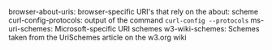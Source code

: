 browser-about-uris: browser-specific URI's that rely on the about: scheme
curl-config-protocols: output of the command `curl-config --protocols`
ms-uri-schemes: Microsoft-specific URI schemes
w3-wiki-schemes: Schemes taken from the UriSchemes article on the w3.org wiki
